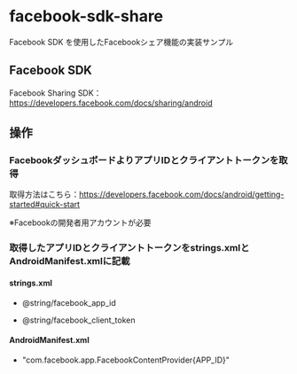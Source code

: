# facebook-sdk-share

Facebook SDK を使用したFacebookシェア機能の実装サンプル

## Facebook SDK

Facebook Sharing SDK：https://developers.facebook.com/docs/sharing/android

## 操作

### FacebookダッシュボードよりアプリIDとクライアントトークンを取得

取得方法はこちら：https://developers.facebook.com/docs/android/getting-started#quick-start

※Facebookの開発者用アカウントが必要

### 取得したアプリIDとクライアントトークンをstrings.xmlとAndroidManifest.xmlに記載

#### strings.xml

- @string/facebook_app_id

- @string/facebook_client_token

#### AndroidManifest.xml

- "com.facebook.app.FacebookContentProvider{APP_ID}"
